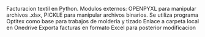 Facturacion textil en Python. Modulos externos: OPENPYXL para manipular archivos .xlsx, PICKLE para manipular archivos binarios.
Se utiliza programa Optitex como base para trabajos de molderia y tizado
Enlace a carpeta local en Onedrive
Exporta facturas en formato Excel para posterior modificacion
